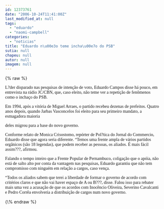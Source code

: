 ```yaml
---
id: 12373761
date: "2006-10-24T11:41:00Z"
last_modified_at: null
tags:
  - "eduardo"
  - "naomi-campbell"
categories:
  - "noticias"
title: "Eduardo n\u00e3o teme incha\u00e7o do PSB"
sutia: null
chapeu: null
autor: null
imagem: null
---
```

{\% raw %}
<p><P><FONT face=Verdana>L?der disparado nas pesquisas de intenção de voto, Eduardo Campos disse há pouco, em entrevista na rádio JC/CBN, que, caso eleito, não teme ver a repetição de fenômenos como o inchaço do PSB.</FONT></P></p>
<p><P><FONT face=Verdana>Em 1994, após a vitória de Miguel Arraes, o partido recebeu dezenas de prefeitos. Quatro anos depois, quando Jarbas Vasconcelos foi eleito para seu primeiro mandato, a esmagadora maioria</p>
<p> deles migrou para a base do novo governo.</FONT></P></p>
<p><P><FONT face=Verdana>Conforme relato de Monica Crisostomo, repórter de Pol?tica do Jornal do Commercio, Eduardo disse que agora seria diferente. “Temos uma frente ampla de vários partidos orgânicos (são 18 legendas), que podem receber as pessoas, os aliados. É mais fácil assim???, afirmou.</FONT></P></p>
<p><P><FONT face=Verdana>Falando o tempo inteiro que a Frente Popular de Pernambuco, coligação que o apóia, não está de salto alto por conta da vantagem nas pesquisas, Eduardo garantiu que não tem compromisso com ninguém em relação a cargos, caso vença.</FONT></P></p>
<p><P><FONT face=Verdana>“Todos os aliados sabem que terei a liberdade de formar o governo de acordo com critérios claros e que não vai haver espaço de A ou B???, disse. Falou isso para rebater mais uma vez a acusação de que os acordos com Inocêncio Oliveira, Severino Cavalcanti e Pedro Corrêa envolveria a distribuição de cargos num novo governo.</FONT></P> </p>
{\% endraw %}